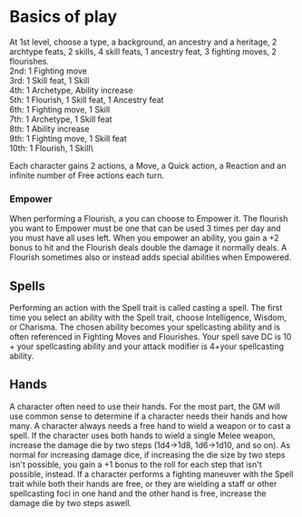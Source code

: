 # Basics of play
At 1st level, choose a type, a background, an ancestry and a heritage, 2 archtype feats, 2 skills, 4 skill feats, 1 ancestry feat, 3 fighting moves, 2 flourishes.\
2nd: 1 Fighting move\
3rd: 1 Skill feat, 1 Skill\
4th: 1 Archetype, Ability increase\
5th: 1 Flourish, 1 Skill feat, 1 Ancestry feat\
6th: 1 Fighting move\, 1 Skill\
7th: 1 Archetype, 1 Skill feat\
8th: 1 Ability increase\
9th: 1 Fighting move, 1 Skill feat\
10th: 1 Flourish, 1 Skill\

Each character gains 2 actions, a Move, a Quick action, a Reaction and an infinite number of Free actions each turn.

### Empower
When performing a Flourish, a you can choose to Empower it. The flourish you want to Empower must be one that can be used 3 times per day and you must have all uses left. When you empower an ability, you gain a +2 bonus to hit and the Flourish deals double the damage it normally deals. A Flourish sometimes also or instead adds special abilities when Empowered.

## Spells 
Performing an action with the Spell trait is called casting a spell. The first time you select an ability with the Spell trait, choose Intelligence, Wisdom, or Charisma. The chosen ability becomes your spellcasting ability and is often referenced in Fighting Moves and Flourishes. Your spell save DC is 10 + your spellcasting ability and your attack modifier is 4+your spellcasting ability.

## Hands
A character often need to use their hands. For the most part, the GM will use common sense to determine if a character needs their hands and how many. A character always needs a free hand to wield a weapon or to cast a spell. If the character uses both hands to wield a single Melee weapon, increase the damage die by two steps (1d4->1d8, 1d6->1d10, and so on). As normal for increasing damage dice, if increasing the die size by two steps isn't possible, you gain a +1 bonus to the roll for each step that isn't possible, instead. If a character performs a fighting maneuver with the Spell trait while both their hands are free, or they are wielding a staff or other spellcasting foci in one hand and the other hand is free, increase the damage die by two steps aswell.